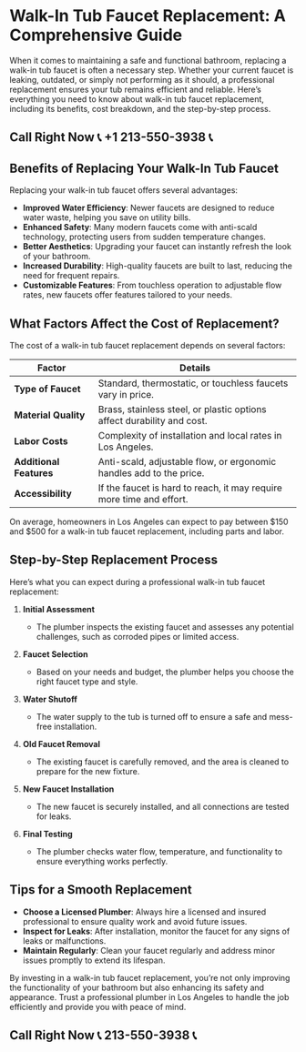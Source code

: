 # Walk-In Tub Faucet Replacement: A Comprehensive Guide  

When it comes to maintaining a safe and functional bathroom, replacing a walk-in tub faucet is often a necessary step. Whether your current faucet is leaking, outdated, or simply not performing as it should, a professional replacement ensures your tub remains efficient and reliable. Here’s everything you need to know about walk-in tub faucet replacement, including its benefits, cost breakdown, and the step-by-step process.  

## Call Right Now 📞 +1 213-550-3938 📞

## Benefits of Replacing Your Walk-In Tub Faucet  

Replacing your walk-in tub faucet offers several advantages:  

- **Improved Water Efficiency**: Newer faucets are designed to reduce water waste, helping you save on utility bills.  
- **Enhanced Safety**: Many modern faucets come with anti-scald technology, protecting users from sudden temperature changes.  
- **Better Aesthetics**: Upgrading your faucet can instantly refresh the look of your bathroom.  
- **Increased Durability**: High-quality faucets are built to last, reducing the need for frequent repairs.  
- **Customizable Features**: From touchless operation to adjustable flow rates, new faucets offer features tailored to your needs.  

## What Factors Affect the Cost of Replacement?  

The cost of a walk-in tub faucet replacement depends on several factors:  

| **Factor**                | **Details**                                                                 |  
|---------------------------|-----------------------------------------------------------------------------|  
| **Type of Faucet**         | Standard, thermostatic, or touchless faucets vary in price.                |  
| **Material Quality**       | Brass, stainless steel, or plastic options affect durability and cost.    |  
| **Labor Costs**            | Complexity of installation and local rates in Los Angeles.               |  
| **Additional Features**    | Anti-scald, adjustable flow, or ergonomic handles add to the price.       |  
| **Accessibility**          | If the faucet is hard to reach, it may require more time and effort.       |  

On average, homeowners in Los Angeles can expect to pay between $150 and $500 for a walk-in tub faucet replacement, including parts and labor.  

## Step-by-Step Replacement Process  

Here’s what you can expect during a professional walk-in tub faucet replacement:  

1. **Initial Assessment**  
   - The plumber inspects the existing faucet and assesses any potential challenges, such as corroded pipes or limited access.  

2. **Faucet Selection**  
   - Based on your needs and budget, the plumber helps you choose the right faucet type and style.  

3. **Water Shutoff**  
   - The water supply to the tub is turned off to ensure a safe and mess-free installation.  

4. **Old Faucet Removal**  
   - The existing faucet is carefully removed, and the area is cleaned to prepare for the new fixture.  

5. **New Faucet Installation**  
   - The new faucet is securely installed, and all connections are tested for leaks.  

6. **Final Testing**  
   - The plumber checks water flow, temperature, and functionality to ensure everything works perfectly.  

## Tips for a Smooth Replacement  

- **Choose a Licensed Plumber**: Always hire a licensed and insured professional to ensure quality work and avoid future issues.  
- **Inspect for Leaks**: After installation, monitor the faucet for any signs of leaks or malfunctions.  
- **Maintain Regularly**: Clean your faucet regularly and address minor issues promptly to extend its lifespan.  

By investing in a walk-in tub faucet replacement, you’re not only improving the functionality of your bathroom but also enhancing its safety and appearance. Trust a professional plumber in Los Angeles to handle the job efficiently and provide you with peace of mind.
## Call Right Now 📞 213-550-3938 📞